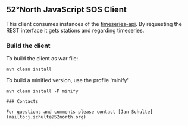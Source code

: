 ## 52°North JavaScript SOS Client

This client consumes instances of the [timeseries-api](https://github.com/52north/timeseries-api). By requesting the REST interface it gets stations and regarding timeseries.

### Build the client

To build the client as war file:
```
mvn clean install
```
To build a minified version, use the profile 'minify'
```
mvn clean install -P minify

### Contacts

For questions and comments please contact [Jan Schulte](mailto:j.schulte@52north.org)
